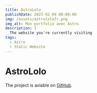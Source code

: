 ```yaml
---
title: AstroLolo
publishDate: 2023-02-09 00:00:00
img: /assets/astrololofr.png
img_alt: Mon portfolio avec Astro
description: |
  The website you're currently visiting
tags:
  - Astro
  - Static Website
---
```

# AstroLolo

The project is aviable on [GitHub](https://github.com/lorisalx/astrololo).